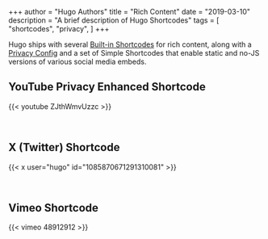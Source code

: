 +++
author = "Hugo Authors"
title = "Rich Content"
date = "2019-03-10"
description = "A brief description of Hugo Shortcodes"
tags = [
    "shortcodes",
    "privacy",
]
+++

Hugo ships with several [Built-in Shortcodes](https://gohugo.io/content-management/shortcodes/#use-hugos-built-in-shortcodes) for rich content, along with a [Privacy Config](https://gohugo.io/about/hugo-and-gdpr/) and a set of Simple Shortcodes that enable static and no-JS versions of various social media embeds.

<!--more-->

## YouTube Privacy Enhanced Shortcode

{{< youtube ZJthWmvUzzc >}}

<br>

## X (Twitter) Shortcode

{{< x user="hugo" id="1085870671291310081" >}}

<br>

## Vimeo Shortcode

{{< vimeo 48912912 >}}
